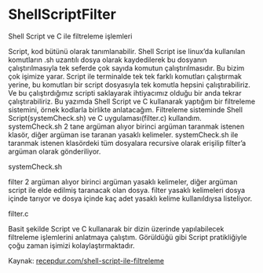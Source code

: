 # ShellScriptFilter
Shell Script ve C ile filtreleme işlemleri


Script, kod bütünü olarak tanımlanabilir. Shell Script ise linux’da kullanılan komutların .sh uzantılı dosya olarak kaydedilerek bu dosyanın çalıştırılmasıyla tek seferde çok sayıda komutun çalıştırılmasıdır. Bu bizim çok işimize yarar. Script ile terminalde tek tek farklı komutları çalıştırmak yerine, bu komutları bir script dosyasıyla tek komutla hepsini çalıştırabiliriz. Ve bu çalıştırdığımız scripti saklayarak ihtiyacımız olduğu bir anda tekrar çalıştırabiliriz. Bu yazımda Shell Script ve C kullanarak yaptığım bir filtreleme sistemini, örnek kodlarla birlikte anlatacağım.
Filtreleme sisteminde Shell Script(systemCheck.sh) ve C uygulaması(filter.c) kullandım.
systemCheck.sh 2 tane argüman alıyor birinci argüman taranmak istenen klasör, diğer argüman ise taranan yasaklı kelimeler. systemCheck.sh ile taranmak istenen klasördeki tüm dosyalara recursive olarak erişilip filter’a argüman olarak gönderiliyor.

systemCheck.sh

filter 2 argüman alıyor birinci argüman yasaklı kelimeler, diğer argüman script ile elde edilmiş taranacak olan dosya. filter yasaklı kelimeleri dosya içinde tarıyor ve dosya içinde kaç adet yasaklı kelime kullanıldıysa listeliyor.

filter.c

Basit şekilde Script ve C kullanarak bir dizin üzerinde yapılabilecek filtreleme işlemlerini anlatmaya çalıştım. Görüldüğü gibi Script pratikliğiyle çoğu zaman işimizi kolaylaştırmaktadır.


Kaynak:
<a href="http://recepdur.com/shell-script-ile-filtreleme/">recepdur.com/shell-script-ile-filtreleme</a>

